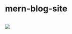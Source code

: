 # mern-blog-site
<br>

<img src="https://github.com/sumeyyemutlu/mern-blog-site/blob/master/client/src/20220214_220534.gif" />
